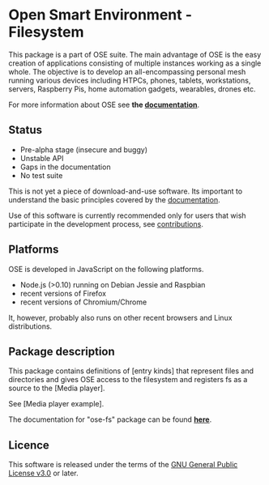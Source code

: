 # Open Smart Environment - Filesystem
This package is a part of OSE suite.
The main advantage of OSE is the easy creation of applications
consisting of multiple instances working as a single whole. The
objective is to develop an all-encompassing personal mesh running
various devices including HTPCs, phones, tablets, workstations,
servers, Raspberry Pis, home automation gadgets, wearables, drones etc.

For more information about OSE see **the [documentation](http://opensmartenvironment.github.io/doc/)**.

## Status
- Pre-alpha stage (insecure and buggy)
- Unstable API
- Gaps in the documentation
- No test suite

This is not yet a piece of download-and-use software. Its important
to understand the basic principles covered by the
[documentation](http://opensmartenvironment.github.io/doc/).

Use of this software is currently recommended only for users that
wish participate in the development process, see
[contributions](http://opensmartenvironment.github.io/doc/#contrib).

## Platforms
OSE is developed in JavaScript on the following platforms.
- Node.js (>0.10) running on Debian Jessie and Raspbian
- recent versions of Firefox
- recent versions of Chromium/Chrome

It, however, probably also runs on other recent browsers and Linux
distributions.

## Package description
This package contains definitions of [entry kinds] that represent
files and directories and gives OSE access to the filesystem and
registers fs as a source to the [Media player].

See [Media player example].

The documentation for "ose-fs" package can be found **[here](http://opensmartenvironment.github.io/doc/#ose-fs#)**.

## Licence
This software is released under the terms of the [GNU General
Public License v3.0](http://www.gnu.org/copyleft/gpl.html) or
later.
